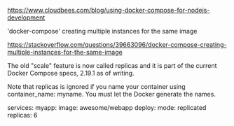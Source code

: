 https://www.cloudbees.com/blog/using-docker-compose-for-nodejs-development


'docker-compose' creating multiple instances for the same image

https://stackoverflow.com/questions/39663096/docker-compose-creating-multiple-instances-for-the-same-image

The old "scale" feature is now called replicas and it is part of the current Docker Compose specs, 2.19.1 as of writing.

Note that replicas is ignored if you name your container using container_name: myname. You must let the Docker generate the names.

services:
  myapp:
    image: awesome/webapp
    deploy:
      mode: replicated
      replicas: 6
